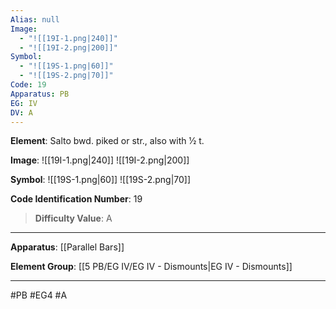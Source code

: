 ```yaml
---
Alias: null
Image:
  - "![[19I-1.png|240]]"
  - "![[19I-2.png|200]]"
Symbol:
  - "![[19S-1.png|60]]"
  - "![[19S-2.png|70]]"
Code: 19
Apparatus: PB
EG: IV
DV: A
---
```

**Element**: Salto bwd. piked or str., also with 1⁄2 t.

**Image**:
![[19I-1.png|240]]
![[19I-2.png|200]]

**Symbol**:
![[19S-1.png|60]]
![[19S-2.png|70]]

**Code Identification Number**: 19

>**Difficulty Value**: A

___
**Apparatus**: [[Parallel Bars]]

**Element Group**: [[5 PB/EG IV/EG IV - Dismounts|EG IV - Dismounts]]
___
#PB #EG4 #A
